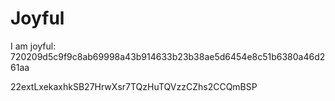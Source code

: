 # Joyful

I am joyful: 720209d5c9f9c8ab69998a43b914633b23b38ae5d6454e8c51b6380a46d261aa


22extLxekaxhkSB27HrwXsr7TQzHuTQVzzCZhs2CCQmBSP